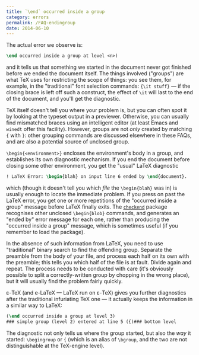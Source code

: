 ```yaml
---
title: `\end` occurred inside a group
category: errors
permalink: /FAQ-endingroup
date: 2014-06-10
---
```


The actual error we observe is:
```latex
\end occurred inside a group at level <n>) 
```
and it tells us that something we started in the document never got
finished before we ended the document itself.  The things involved
("groups") are what TeX uses for restricting the scope of things:
you see them, for example, in the "traditional" font selection
commands: `{\it stuff}`&nbsp;&mdash; if the closing brace is left off such a
construct, the effect of `\it` will last to the end of the document,
and you'll get the diagnostic.

TeX itself doesn't tell you where your problem is, but you can
often spot it by looking at the typeset output in a previewer.
Otherwise, you can usually find mismatched braces using an intelligent
editor (at least Emacs and `winedt` offer this facility).
However, groups are not _only_ created by matching
`{` with `}`:
other grouping commands are discussed elsewhere in these FAQs,
and are also a potential source of unclosed group.

`\begin{<environment>}` encloses the environment's body
in a group, and establishes its own diagnostic mechanism.  If you end
the document before closing some other environment, you get the
"usual" LaTeX diagnostic
```latex
! LaTeX Error: \begin{blah} on input line 6 ended by \end{document}.
```
which (though it doesn't tell you which _file_ the
`\begin{blah}` was in) is usually enough to locate the
immediate problem.  If you press on past the LaTeX error, you get
one or more repetitions of the "occurred inside a group" message
before LaTeX finally exits.  The [`checkend`](https://ctan.org/pkg/checkend) package
recognises other unclosed `\begin{blob}` commands, and
generates an "ended by" error message for each one, rather than
producing the "occurred inside a group" message, which is sometimes
useful (if you remember to load the package).

In the absence of such information from LaTeX, you need to use
"traditional" binary search to find the offending group.  Separate
the preamble from the body of your file, and process each half on its
own with the preamble; this tells you which half of the file is at
fault.  Divide again and repeat.  The process needs to be conducted
with care (it's obviously possible to split a correctly-written group
by chopping in the wrong place), but it will usually find the problem
fairly quickly.

&epsilon;-TeX (and e-LaTeX&nbsp;&mdash; LaTeX run on &epsilon;-TeX) gives you
further diagnostics after the traditional infuriating TeX one&nbsp;&mdash; it
actually keeps the information in a similar way to LaTeX:
<!-- {% raw %} -->
```latex
(\end occurred inside a group at level 3)
### simple group (level 2) entered at line 5 ({)### bottom level
```
<!-- {% endraw %} -->
The diagnostic not only tells us where the group started, but also the
_way_ it started: `\begingroup` or `{` (which is an alias of
`\bgroup`, and the two are not  distinguishable at the TeX-engine
level).


